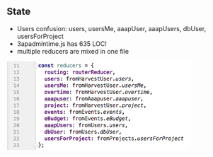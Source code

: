 ## State

* Users confusion: users, usersMe, aaapUser, aaapUsers, dbUser, usersForProject
* 3apadmintime.js has 635 LOC!
* multiple reducers are mixed in one file

![Reducers](/images/reducers.png)
